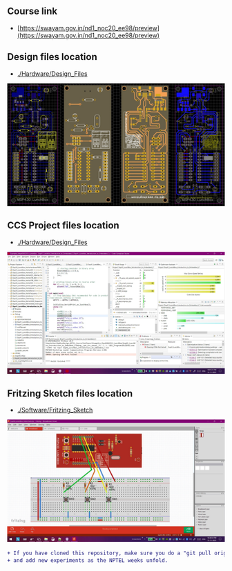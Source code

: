 ## Course link

* [https://swayam.gov.in/nd1_noc20_ee98/preview](https://swayam.gov.in/nd1_noc20_ee98/preview)

## Design files location 

* [./Hardware/Design_Files](./Hardware/Design_Files)

![PCB](https://github.com/Subhankar2000/EmbSysDesign_NPTEL_Course/blob/master/blob/1P.jpg?raw=true)

## CCS Project files location 

* [./Hardware/Design_Files](./Software/Examples_Msp430G2553_LunchBox)

![CCS PROJECTS](https://github.com/Subhankar2000/EmbSysDesign_NPTEL_Course/blob/master/blob/2CCS.jpg?raw=true)

## Fritzing Sketch files location 

* [./Software/Fritzing_Sketch](./Software/Fritzing_Sketch)

![FRITZING SKETCH](https://github.com/Subhankar2000/EmbSysDesign_NPTEL_Course/blob/master/blob/3F.jpg?raw=true)

```diff
+ If you have cloned this repository, make sure you do a "git pull origin master" as I update files weekly
+ and add new experiments as the NPTEL weeks unfold.
```